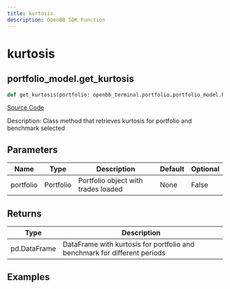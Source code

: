 ```yaml
---
title: kurtosis
description: OpenBB SDK Function
---
```


# kurtosis

## portfolio_model.get_kurtosis

```python title='openbb_terminal/portfolio/portfolio_model.py'
def get_kurtosis(portfolio: openbb_terminal.portfolio.portfolio_model.PortfolioModel) -> DataFrame:
```
[Source Code](https://github.com/OpenBB-finance/OpenBBTerminal/tree/main/openbb_terminal/portfolio/portfolio_model.py#L862)

Description: Class method that retrieves kurtosis for portfolio and benchmark selected

## Parameters

| Name | Type | Description | Default | Optional |
| ---- | ---- | ----------- | ------- | -------- |
| portfolio | Portfolio | Portfolio object with trades loaded | None | False |

## Returns

| Type | Description |
| ---- | ----------- |
| pd.DataFrame | DataFrame with kurtosis for portfolio and benchmark for different periods |

## Examples

